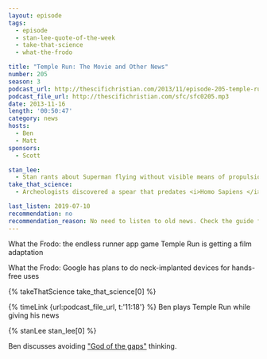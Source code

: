 ```yaml
---
layout: episode
tags:
  - episode
  - stan-lee-quote-of-the-week
  - take-that-science
  - what-the-frodo

title: "Temple Run: The Movie and Other News"
number: 205
season: 3
podcast_url: http://thescifichristian.com/2013/11/episode-205-temple-run-the-movie-and-other-news/
podcast_file_url: http://thescifichristian.com/sfc/sfc0205.mp3
date: 2013-11-16
length: '00:50:47'
category: news
hosts:
  - Ben
  - Matt
sponsors:
  - Scott

stan_lee:
  - Stan rants about Superman flying without visible means of propulsion
take_that_science:
  - Archeologists discovered a spear that predates <i>Homo Sapiens </i>

last_listen: 2019-07-10
recommendation: no
recommendation_reason: No need to listen to old news. Check the guide for what's interesting in hindsight.
---
```

What the Frodo: the endless runner app game Temple Run is getting a film adaptation

What the Frodo: Google has plans to do neck-implanted devices for hands-free uses 

{% takeThatScience take_that_science[0] %}

{% timeLink {url:podcast_file_url, t:'11:18'} %} Ben plays Temple Run while giving his news

{% stanLee stan_lee[0] %}

Ben discusses avoiding <a href="https://en.m.wikipedia.org/wiki/God_of_the_gaps">"God of the gaps"</a> thinking.
